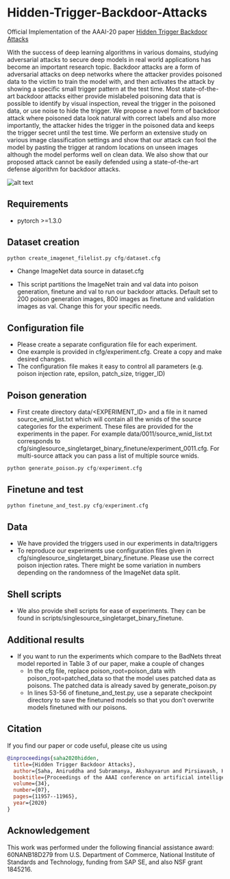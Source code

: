# Hidden-Trigger-Backdoor-Attacks
Official Implementation of the AAAI-20 paper [Hidden Trigger Backdoor Attacks][paper]

With the success of deep learning algorithms in various domains, studying adversarial attacks to secure deep models
in real world applications has become an important research topic. Backdoor attacks are a form of adversarial attacks on
deep networks where the attacker provides poisoned data to the victim to train the model with, and then activates the attack by showing a specific small trigger pattern at the test time. Most state-of-the-art backdoor attacks either provide mislabeled poisoning data that is possible to identify by visual
inspection, reveal the trigger in the poisoned data, or use noise to hide the trigger. We propose a novel form of backdoor attack where poisoned data look natural with correct labels and also more importantly, the attacker hides the trigger in the poisoned data and keeps the trigger secret until the test time. We perform an extensive study on various image classification settings and show that our attack can fool the model by
pasting the trigger at random locations on unseen images although the model performs well on clean data. We also show
that our proposed attack cannot be easily defended using a state-of-the-art defense algorithm for backdoor attacks.

![alt text][teaser]

## Requirements
+ pytorch >=1.3.0

## Dataset creation
```python
python create_imagenet_filelist.py cfg/dataset.cfg
```

+ Change ImageNet data source in dataset.cfg

+ This script partitions the ImageNet train and val data into poison generation, finetune and val to run our backdoor attacks.
Default set to 200 poison generation images, 800 images as finetune and validation images as val.
Change this for your specific needs.

## Configuration file

+ Please create a separate configuration file for each experiment.
+ One example is provided in cfg/experiment.cfg. Create a copy and make desired changes.
+ The configuration file makes it easy to control all parameters (e.g. poison injection rate, epsilon, patch_size, trigger_ID)

## Poison generation
+ First create directory data/<EXPERIMENT_ID> and a file in it named source_wnid_list.txt which will contain all the wnids of the source categories for the experiment. These files are provided for the experiments in the paper. For example data/0011/source_wnid_list.txt corresponds to cfg/singlesource_singletarget_binary_finetune/experiment_0011.cfg. For multi-source attack you can pass a list of multiple source wnids.
```python
python generate_poison.py cfg/experiment.cfg
```

## Finetune and test
```python
python finetune_and_test.py cfg/experiment.cfg
```

## Data

+ We have provided the triggers used in our experiments in data/triggers
+ To reproduce our experiments use configuration files given in cfg/singlesource_singletarget_binary_finetune. Please use the correct poison injection rates. There might be some variation in numbers depending on the randomness of the ImageNet data split.

## Shell scripts
+ We also provide shell scripts for ease of experiments. They can be found in scripts/singlesource_singletarget_binary_finetune.

## Additional results
+ If you want to run the experiments which compare to the BadNets threat model reported in Table 3 of our paper, make a couple of changes
    + In the cfg file, replace poison_root=poison_data with poison_root=patched_data so that the model uses patched data as poisons. The patched data is already saved by generate_poison.py
    + In lines 53-56 of finetune_and_test.py, use a separate checkpoint directory to save the finetuned models so that you don't overwrite models finetuned with our poisons.
    
## Citation
If you find our paper or code useful, please cite us using
```bib
@inproceedings{saha2020hidden,
  title={Hidden Trigger Backdoor Attacks},
  author={Saha, Aniruddha and Subramanya, Akshayvarun and Pirsiavash, Hamed},
  booktitle={Proceedings of the AAAI conference on artificial intelligence},
  volume={34},
  number={07},
  pages={11957--11965},
  year={2020}
}
```

## Acknowledgement
This work was performed under the following financial assistance award: 60NANB18D279 from U.S. Department of Commerce, National Institute of Standards and Technology, funding from SAP SE, and also NSF grant 1845216.

[paper]: https://arxiv.org/abs/1910.00033
[teaser]: https://github.com/UMBCvision/Hidden-Trigger-Backdoor-Attacks/blob/master/Teaser_Updated.png
